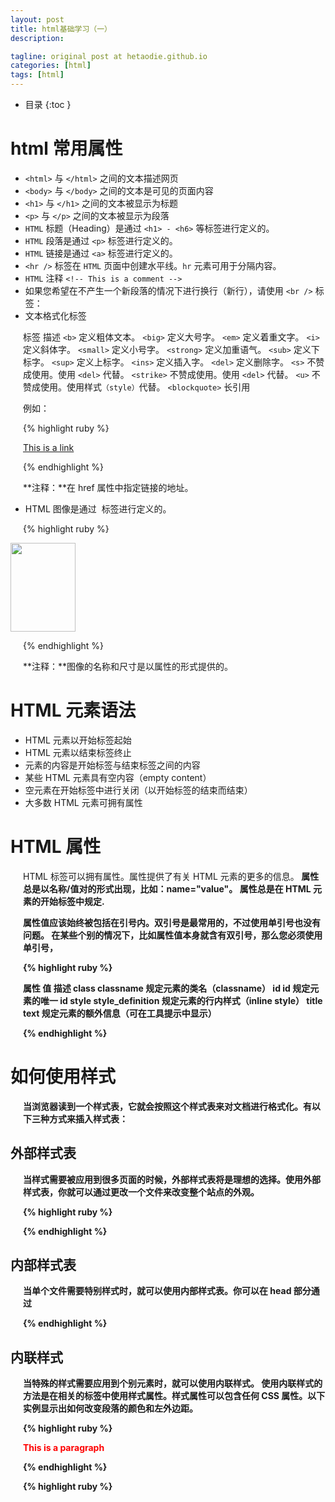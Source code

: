 ```yaml
---
layout: post
title: html基础学习（一）
description: 

tagline: original post at hetaodie.github.io
categories: [html]
tags: [html]
---
```



* 目录
 {:toc  }

# html 常用属性

- `<html>` 与 `</html>` 之间的文本描述网页
- `<body>` 与 `</body>` 之间的文本是可见的页面内容
- `<h1>` 与 `</h1>` 之间的文本被显示为标题
- `<p>` 与 `</p>` 之间的文本被显示为段落
- `HTML` 标题（Heading）是通过 `<h1> - <h6>` 等标签进行定义的。
- `HTML` 段落是通过 `<p>` 标签进行定义的。
- `HTML` 链接是通过 `<a>` 标签进行定义的。
- `<hr />` 标签在 `HTML` 页面中创建水平线。`hr` 元素可用于分隔内容。
- `HTML` 注释 `<!-- This is a comment -->`
- 如果您希望在不产生一个新段落的情况下进行换行（新行），请使用 `<br />` 标签：
- 文本格式化标签

标签	描述
`<b>`	       定义粗体文本。
`<big>`	    定义大号字。
`<em>`	    定义着重文字。
`<i>`	        定义斜体字。
`<small>`	 定义小号字。
`<strong>`	 定义加重语气。
`<sub>`	   定义下标字。
`<sup>`	   定义上标字。
`<ins>`	   定义插入字。
`<del>`	  定义删除字。
`<s>`	不赞成使用。使用 `<del>` 代替。
`<strike>`	不赞成使用。使用 `<del>` 代替。
`<u>`	不赞成使用。使用样式`（style）`代替。
`<blockquote>`  长引用



例如：

{% highlight ruby %}

<a href="http://www.w3school.com.cn">This is a link</a>

{% endhighlight %}

**注释：**在 href 属性中指定链接的地址。

- HTML 图像是通过 <img> 标签进行定义的。

{% highlight ruby %}

<img src="w3school.jpg" width="104" height="142" />

{% endhighlight %}

**注释：**图像的名称和尺寸是以属性的形式提供的。

# HTML 元素语法

- HTML 元素以开始标签起始
- HTML 元素以结束标签终止
- 元素的内容是开始标签与结束标签之间的内容
- 某些 HTML 元素具有空内容（empty content）
- 空元素在开始标签中进行关闭（以开始标签的结束而结束）
- 大多数 HTML 元素可拥有属性

# HTML 属性

HTML 标签可以拥有属性。属性提供了有关 HTML 元素的更多的信息。<b/>
属性总是以名称/值对的形式出现，比如：name="value"。<b/>
属性总是在 HTML 元素的开始标签中规定.<b/>

属性值应该始终被包括在引号内。双引号是最常用的，不过使用单引号也没有问题。
在某些个别的情况下，比如属性值本身就含有双引号，那么您必须使用单引号，

{% highlight ruby %}

属性	           值	          描述
class         classname	   规定元素的类名（classname）
id	              id	      规定元素的唯一 id
style	   style_definition	规定元素的行内样式（inline style）
title	        text	规定元素的额外信息（可在工具提示中显示）

{% endhighlight %}


# 如何使用样式

当浏览器读到一个样式表，它就会按照这个样式表来对文档进行格式化。有以下三种方式来插入样式表：

## 外部样式表

当样式需要被应用到很多页面的时候，外部样式表将是理想的选择。使用外部样式表，你就可以通过更改一个文件来改变整个站点的外观。

{% highlight ruby %}

<head>
<link rel="stylesheet" type="text/css" href="mystyle.css">
</head>

{% endhighlight %}

## 内部样式表

当单个文件需要特别样式时，就可以使用内部样式表。你可以在 head 部分通过 <style> 标签定义内部样式表

{% highlight ruby %}

<head>

<style type="text/css">
body {background-color: red}
p {margin-left: 20px}
</style>
</head>

{% endhighlight %}

## 内联样式

当特殊的样式需要应用到个别元素时，就可以使用内联样式。 使用内联样式的方法是在相关的标签中使用样式属性。样式属性可以包含任何 CSS 属性。以下实例显示出如何改变段落的颜色和左外边距。

{% highlight ruby %}

<p style="color: red; margin-left: 20px">
This is a paragraph
</p>

{% endhighlight %}

{% highlight ruby %}

<style>	定义样式定义。
<link>	定义资源引用。
<div>	定义文档中的节或区域（块级）。
<span>	定义文档中的行内的小块或区域。
<font>	规定文本的字体、字体尺寸、字体颜色。不赞成使用。请使用样式。
<basefont>	定义基准字体。不赞成使用。请使用样式。
<center>	对文本进行水平居中。不赞成使用。请使用样式。


{% endhighlight %}

## target 属性

使用 Target 属性，你可以定义被链接的文档在何处显示

下面的这行会在新窗口打开文档：

{% highlight ruby %}

<a href="http://www.w3school.com.cn/" target="_blank">Visit W3School!</a>

{% endhighlight %}

## name 属性

name 属性规定锚（anchor）的名称。
您可以使用 name 属性创建 HTML 页面中的书签。
书签不会以任何特殊方式显示，它对读者是不可见的。
当使用命名锚（named anchors）时，我们可以创建直接跳至该命名锚（比如页面中某个小节）的链接，这样使用者就无需不停地滚动页面来寻找他们需要的信息了。<br />

实例

首先，我们在 HTML 文档中对锚进行命名（创建一个书签）：<br />
`<a name="tips">基本的注意事项 - 有用的提示</a>`<br />
然后，我们在同一个文档中创建指向该锚的链接：<br />
`<a href="#tips">有用的提示</a>`<br />
您也可以在其他页面中创建指向该锚的链接：<br />
`<a href="http://www.w3school.com.cn/html/html_links.asp#tips">有用的提示</a>`<br />
在上面的代码中，我们将 # 符号和锚名称添加到 URL 的末端，就可以直接链接到 tips 这个命名<br />

## img 属性

在 HTML 中，图像由 <img> 标签定义。
<img> 是空标签，意思是说，它只包含属性，并且没有闭合标签。
要在页面上显示图像，你需要使用源属性（src）。src 指 "source"。源属性的值是图像的 URL 地址。
定义图像的语法是：

{% highlight ruby %}

<img src="url" />

{% endhighlight %}

浏览器将图像显示在文档中图像标签出现的地方。如果你将图像标签置于两个段落之间，那么浏览器会首先显示第一个段落，然后显示图片，最后显示第二段。

alt 属性用来为图像定义一串预备的可替换的文本。替换文本属性的值是用户定义的。

{% highlight ruby %}

<img src="boat.gif" alt="Big Boat">

{% endhighlight %}

在浏览器无法载入图像时，替换文本属性告诉读者她们失去的信息。此时，浏览器将显示这个替代性的文本而不是图像。为页面上的图像都加上替换文本属性是个好习惯，这样有助于更好的显示信息，并且对于那些使用纯文本浏览器的人来说是非常有用的。<br />

例：
1. 添加背景图片

{% highlight ruby %}

<body background="/i/eg_background.jpg">

<h3>图像背景</h3>

<p>gif 和 jpg 文件均可用作 HTML 背景。</p>

<p>如果图像小于页面，图像会进行重复。</p>

</body>

{% endhighlight %}

2. 图片对齐方式

{% highlight ruby %}

<html>

<body>

<h2>未设置对齐方式的图像：</h2>

<p>图像 <img src ="/i/eg_cute.gif"> 在文本中</p>

<h2>已设置对齐方式的图像：</h2>

<p>图像dd <img src="/i/eg_cute.gif" align="bottom"> 在文本中</p>

<p>图像 <img src ="/i/eg_cute.gif" align="middle"> 在文本中</p>

<p>图像 <img src ="/i/eg_cute.gif" align="top"> 在文本中</p>

<p>请注意，bottom 对齐方式是默认的对齐方式。</p>

</body>
</html>

{% endhighlight %}

3. 调整图片的尺寸

{% highlight ruby %}

<html>

<body>

<img src="/i/eg_mouse.jpg" width="50" height="50">

<br />

<img src="/i/eg_mouse.jpg" width="100" height="100">

<br />

<img src="/i/eg_mouse.jpg" width="200" height="200">

<p>通过改变 img 标签的 "height" 和 "width" 属性的值，您可以放大或缩小图像。</p>

</body>
</html>

{% endhighlight %}

4. <area>	定义图像地图中的可点击区域。


{% highlight ruby %}

<html>
<body>

<p>请点击图像上的星球，把它们放大。</p>

<img
src="/i/eg_planets.jpg"
border="0" usemap="#planetmap"
alt="Planets" />

<map name="planetmap" id="planetmap">

<area
shape="circle"
coords="180,139,14"
href ="/example/html/venus.html"
target ="_blank"
alt="Venus" />

<area
shape="circle"
coords="129,161,10"
href ="/example/html/mercur.html"
target ="_blank"
alt="Mercury" />

<area
shape="rect"
coords="0,0,110,260"
href ="/example/html/sun.html"
target ="_blank"
alt="Sun" />

</map>

<p><b>注释：</b>img 元素中的 "usemap" 属性引用 map 元素中的 "id" 或 "name" 属性（根据浏览器），所以我们同时向 map 元素添加了 "id" 和 "name" 属性。</p>

</body>
</html>

{% endhighlight %}

## 表格

表格由 <table> 标签来定义。每个表格均有若干行（由 <tr> 标签定义），每行被分割为若干单元格（由 <td> 标签定义）。字母 td 指表格数据（table data），即数据单元格的内容。数据单元格可以包含文本、图片、列表、段落、表单、水平线、表格等等。

例如：

{% highlight ruby %}

<table border="1">
<tr>
<td>row 1, cell 1</td>
<td>row 1, cell 2</td>
</tr>
<tr>
<td>row 2, cell 1</td>
<td>row 2, cell 2</td>
</tr>
</table>

{% endhighlight %}

### 边框属性

使用border边框属性来显示一个带有边框的表格：

例如：

{% highlight ruby %}

<table border="1">
<tr>
<td>Row 1, cell 1</td>
<td>Row 1, cell 2</td>
</tr>
</table>

{% endhighlight %}


### 表格的表头

表格的表头使用 <th> 标签进行定义。
大多数浏览器会把表头显示为粗体居中的文本：

{% highlight ruby %}

<table border="1">
<tr>
<th>Heading</th>
<th>Another Heading</th>
</tr>
<tr>
<td>row 1, cell 1</td>
<td>row 1, cell 2</td>
</tr>
<tr>
<td>row 2, cell 1</td>
<td>row 2, cell 2</td>
</tr>
</table>

{% endhighlight %}

### 表格中的空单元格

在空单元格中添加一个空格占位符，就可以将边框显示出来

例如：

{% highlight ruby %}

<table border="1">
<tr>
<td>row 1, cell 1</td>
<td>row 1, cell 2</td>
</tr>
<tr>
<td>&nbsp;</td>
<td>row 2, cell 2</td>
</tr>
</table>

{% endhighlight %}

### 设置跨两行的单元格

{% highlight ruby %}

<tr>
  <th rowspan="2">电话</th>
  <td>555 77 854</td>
</tr>

{% endhighlight %}

### 单元格的边距

cellpadding用来设置单元格的边距

{% highlight ruby %}

<table border="1" 
cellpadding="10">
<tr>
  <td>First</td>
  <td>Row</td>
</tr>   
<tr>
  <td>Second</td>
  <td>Row</td>
</tr>
</table>

{% endhighlight %}

### 单元格间距

cellspacing用来设置单元格间距

{% highlight ruby %}

<table border="1" 
cellspacing="10">
<tr>
  <td>First</td>
  <td>Row</td>
</tr>   
<tr>
  <td>Second</td>
  <td>Row</td>
</tr>
</table>

{% endhighlight %}

### 向单元格中添加背景颜色和背景图片

{% highlight ruby %}

<h4>背景颜色：</h4>
<table border="1" 
bgcolor="red">
<tr>
  <td>First</td>
  <td>Row</td>
</tr>   
<tr>
  <td>Second</td>
  <td>Row</td>
</tr>
</table>

<h4>背景图像：</h4>
<table border="1" 
background="/i/eg_bg_07.gif">
<tr>
  <td>First</td>
  <td>Row</td>
</tr>   
<tr>
  <td>Second</td>
  <td>Row</td>
</tr>
</table>

{% endhighlight %}

### 向表格单元添加颜色或是背景色

{% highlight ruby %}

<h4>单元背景：</h4>  
<table border="1">
<tr>
  <td bgcolor="red">First</td>
  <td>Row</td>
</tr>   
<tr>
  <td 
  background="/i/eg_bg_07.gif">
  Second</td>
  <td>Row</td>
</tr>
</table>

{% endhighlight %}

### 表格标签


{% highlight ruby %}

表格	描述
<table>	定义表格
<caption>	定义表格标题。
<th>	定义表格的表头。
<tr>	定义表格的行。
<td>	定义表格单元。
<thead>	定义表格的页眉。
<tbody>	定义表格的主体。
<tfoot>	定义表格的页脚。
<col>	定义用于表格列的属性。
<colgroup>	定义表格列的组。

{% endhighlight %}

## 列表

### 无序列表

无序列表是一个项目的列表，此列项目使用粗体圆点（典型的小黑圆圈）进行标记。
无序列表始于 <ul> 标签。每个列表项始于 <li>。

{% highlight ruby %}

<ul>
<li>Coffee</li>
<li>Milk</li>
</ul>

{% endhighlight %}

### 有序列表

同样，有序列表也是一列项目，列表项目使用数字进行标记。
有序列表始于 <ol> 标签。每个列表项始于 <li> 标签。

{% highlight ruby %}

<ol>
<li>Coffee</li>
<li>Milk</li>
</ol>

{% endhighlight %}

### type 设置列表前面的项目符号

{% highlight ruby %}

<h4>Disc 项目符号列表：</h4>
<ul type="disc">
 <li>苹果</li>
 <li>香蕉</li>
 <li>柠檬</li>
 <li>桔子</li>
</ul>  

<h4>Circle 项目符号列表：</h4>
<ul type="circle">
 <li>苹果</li>
 <li>香蕉</li>
 <li>柠檬</li>
 <li>桔子</li>
</ul>  

<h4>Square 项目符号列表：</h4>
<ul type="square">
 <li>苹果</li>
 <li>香蕉</li>
 <li>柠檬</li>
 <li>桔子</li>
</ul>  

{% endhighlight %}


## 表单

表单是一个包含表单元素的区域。
表单元素是允许用户在表单中（比如：文本域、下拉列表、单选框、复选框等等）输入信息的元素。
表单使用表单标签（<form>）定义。

{% highlight ruby %}

<form>
...
  input 元素
...
</form>

{% endhighlight %}

### 输入

多数情况下被用到的表单标签是输入标签（<input>）。输入类型是由类型属性（type）定义的。大多数经常被用到的输入类型如下：
文本域（Text Fields）
当用户要在表单中键入字母、数字等内容时，就会用到文本域。


{% highlight ruby %}

<form>
First name: 
<input type="text" name="firstname" />
<br />
Last name: 
<input type="text" name="lastname" />
</form>

{% endhighlight %}

注意，表单本身并不可见。同时，在大多数浏览器中，文本域的缺省宽度是20个字符。

### 单选按钮（Radio Buttons）

当用户从若干给定的的选择中选取其一时，就会用到单选框。

{% highlight ruby %}

<form>
<input type="radio" name="sex" value="male" /> Male
<br />
<input type="radio" name="sex" value="female" /> Female
</form>

{% endhighlight %}


### 复选框（Checkboxes）

当用户需要从若干给定的选择中选取一个或若干选项时，就会用到复选框。

{% highlight ruby %}

<form>
<input type="checkbox" name="bike" />
I have a bike
<br />
<input type="checkbox" name="car" />
I have a car
</form>

{% endhighlight %}

### 表单的动作属性（Action）和确认按钮

当用户单击确认按钮时，表单的内容会被传送到另一个文件。表单的动作属性定义了目的文件的文件名。由动作属性定义的这个文件通常会对接收到的输入数据进行相关的处理。

{% highlight ruby %}

<form name="input" action="html_form_action.asp" method="get">
Username: 
<input type="text" name="user" />
<input type="submit" value="Submit" />
</form>

{% endhighlight %}

假如您在上面的文本框内键入几个字母，然后点击确认按钮，那么输入数据会传送到 "html_form_action.asp" 的页面。该页面将显示出输入的结果。

### 下拉列表的实现

{% highlight ruby %}


<form>
<select name="cars">
<option value="volvo">Volvo</option>
<option value="saab">Saab</option>
<option value="fiat">Fiat</option>
<option value="audi">Audi</option>
</select>
</form>

{% endhighlight %}

### 创建按钮


{% highlight ruby %}

<form>
<input type="button" value="Hello world!">
</form>

{% endhighlight %}

### 带标题的框


{% highlight ruby %}

<form>
  <fieldset>
    <legend>健康信息</legend>
    身高：<input type="text" />
    体重：<input type="text" />
  </fieldset>
</form>

{% endhighlight %}

## 框架结构标签（<frameset>）

- 框架结构标签（<frameset>）定义如何将窗口分割为框架
- 每个 frameset 定义了一系列行或列
- rows/columns 的值规定了每行或每列占据屏幕的面积
编者注：frameset 标签也被某些文章和书籍译为框架集。


Frame 标签定义了放置在每个框架中的 HTML 文档。
在下面的这个例子中，我们设置了一个两列的框架集。第一列被设置为占据浏览器窗口的 25%。第二列被设置为占据浏览器窗口的 75%。HTML 文档 "frame_a.htm" 被置于第一个列中，而 HTML 文档 "frame_b.htm" 被置于第二个列中：


{% highlight ruby %}

<frameset cols="25%,75%">
   <frame src="frame_a.htm">
   <frame src="frame_b.htm">
</frameset>

{% endhighlight %}


假如一个框架有可见边框，用户可以拖动边框来改变它的大小。为了避免这种情况发生，可以在 `<frame>` 标签中加入：`noresize="noresize"`。
为不支持框架的浏览器添加 <noframes> 标签。
重要提示：不能将 `<body></body>` 标签与 `<frameset></frameset>` 标签同时使用！不过，假如你添加包含一段文本的 <noframes> 标签，就必须将这段文字嵌套于 `<body></body> `标签内。（在下面的第一个实例中，可以查看它是如何实现的。）

## iframe 用于在网页内显示网页。

添加 iframe 的语法

{% highlight ruby %}

<iframe src="URL"></iframe>

{% endhighlight %}

height 和 width 属性用于规定 iframe 的高度和宽度。
属性值的默认单位是像素，但也可以用百分比来设定（比如 "80%"）。

{% highlight ruby %}

<iframe src="demo_iframe.htm" width="200" height="200"></iframe>

{% endhighlight %}

iframe 可用作链接的目标（target）。
链接的 target 属性必须引用 iframe 的 name 属性：

{% highlight ruby %}


<iframe src="demo_iframe.htm" name="iframe_a"></iframe>
<p><a href="http://www.w3school.com.cn" target="iframe_a">W3School.com.cn</a></p>

{% endhighlight %}

## body 背景

<body> 拥有两个配置背景的标签。背景可以是颜色或者图像。

背景颜色（Bgcolor）
背景颜色属性将背景设置为某种颜色。属性值可以是十六进制数、RGB 值或颜色名。

{% highlight ruby %}

<body bgcolor="#000000">
<body bgcolor="rgb(0,0,0)">
<body bgcolor="black">

{% endhighlight %}

{% highlight ruby %}


{% endhighlight %}